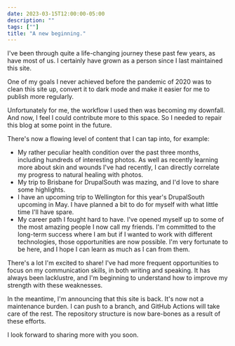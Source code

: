 ```yaml
---
date: 2023-03-15T12:00:00-05:00
description: ""
tags: [""]
title: "A new beginning."
---
```


I've been through quite a life-changing journey these past few years, as have
most of us. I certainly have grown as a person since I last maintained this
site.

One of my goals I never achieved before the pandemic of 2020 was to clean this
site up, convert it to dark mode and make it easier for me to publish more
regularly.

Unfortunately for me, the workflow I used then was becoming my downfall. And
now, I feel I could contribute more to this space. So I needed to repair this
blog at some point in the future.

There's now a flowing level of content that I can tap into, for example:

- My rather peculiar health condition over the past three months, including 
  hundreds of interesting photos. As well as recently learning more about skin
  and wounds I've had recently, I can directly correlate my progress to natural
  healing with photos.
- My trip to Brisbane for DrupalSouth was mazing, and I'd love to share some
  highlights.
- I have an upcoming trip to Wellington for this year's DrupalSouth upcoming
  in May. I have planned a bit to do for myself with what little time I'll have
  spare.
- My career path I fought hard to have. I've opened myself up to some of the
  most amazing people I now call my friends. I'm committed to the long-term
  success where I am but if I wanted to work with different technologies, 
  those opportunities are now possible. I'm very fortunate to be here, and
  I hope I can learn as much as I can from them.

There's a lot I'm excited to share! I've had more frequent opportunities to
focus on my communication skills, in both writing and speaking. It has always
been lacklustre, and I'm beginning to understand how to improve my strength
with these weaknesses.

In the meantime, I'm announcing that this site is back. It's now not a
maintenance burden. I can push to a branch, and GitHub Actions will take care
of the rest. The repository structure is now bare-bones as a result of these
efforts.

I look forward to sharing more with you soon.